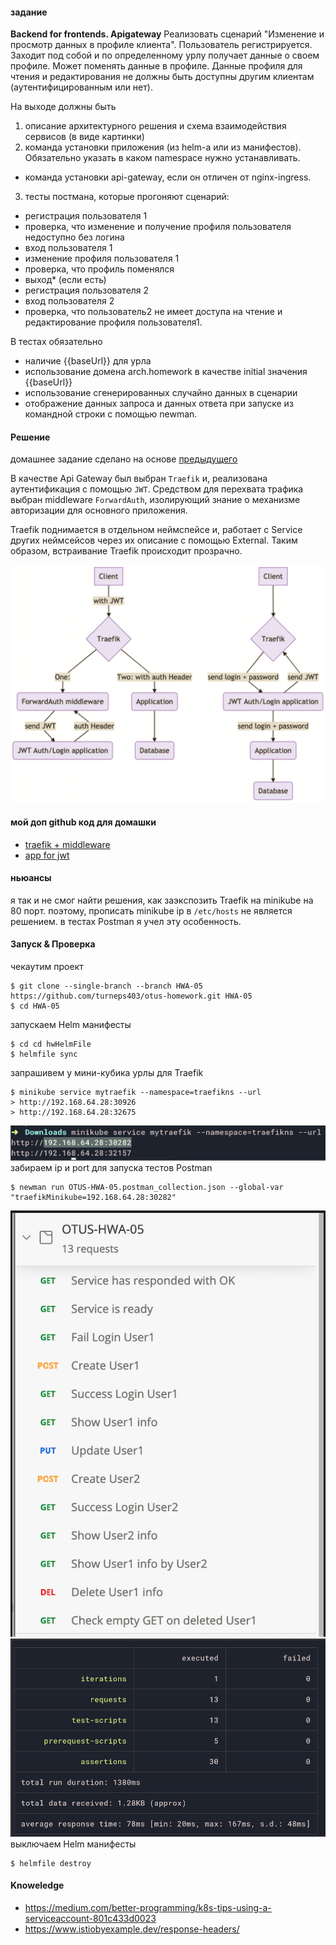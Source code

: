 #### задание
**Backend for frontends. Apigateway**
Реализовать сценарий "Изменение и просмотр данных в профиле клиента".
Пользователь регистрируется. Заходит под собой и по определенному урлу получает данные о своем профиле. Может поменять данные в профиле. Данные профиля для чтения и редактирования не должны быть доступны другим клиентам (аутентифицированным или нет).

На выходе должны быть
1. описание архитектурного решения и схема взаимодействия сервисов (в виде картинки)
2. команда установки приложения (из helm-а или из манифестов). Обязательно указать в каком namespace нужно устанавливать.
* команда установки api-gateway, если он отличен от nginx-ingress.
3. тесты постмана, которые прогоняют сценарий:
* регистрация пользователя 1
* проверка, что изменение и получение профиля пользователя недоступно без логина
* вход пользователя 1
* изменение профиля пользователя 1
* проверка, что профиль поменялся
* выход* (если есть)
* регистрация пользователя 2
* вход пользователя 2
* проверка, что пользователь2 не имеет доступа на чтение и редактирование профиля пользователя1.

В тестах обязательно
* наличие {{baseUrl}} для урла
* использование домена arch.homework в качестве initial значения {{baseUrl}}
* использование сгенерированных случайно данных в сценарии
* отображение данных запроса и данных ответа при запуске из командной строки с помощью newman.

#### Решение
домашнее задание сделано на основе [предыдущего](https://github.com/turneps403/otus-homework/tree/HWA-03)

В качестве Api Gateway был выбран `Traefik` и, реализована аутентификация с помощью `JWT`.
Средством для перехвата трафика выбран middleware `ForwardAuth`, изолирующий знание
о механизме авторизации для основного приложения.

Traefik поднимается в отдельном неймспейсе и, работает с Service других неймсейсов через 
их описание с помощью External. Таким образом, встраивание Traefik происходит прозрачно.

![](myFiles/simple-graph.png)

#### мой доп github код для домашки
- [traefik + middleware](https://github.com/turneps403/helmfile-traefik-v2-minikube)
- [app for jwt](https://github.com/turneps403/java-crumbs/tree/jwt-middleware)

#### ньюансы
я так и не смог найти решения, как заэкспозить Traefik на minikube на 80 порт.
поэтому, прописать minikube ip в `/etc/hosts` не является решением.
в тестах Postman я учел эту особенность.

#### Запуск & Проверка
чекаутим проект
```
$ git clone --single-branch --branch HWA-05 https://github.com/turneps403/otus-homework.git HWA-05
$ cd HWA-05
``` 
запускаем Helm манифесты
```
$ cd cd hwHelmFile
$ helmfile sync
```
запрашивем у мини-кубика урлы для Traefik
```
$ minikube service mytraefik --namespace=traefikns --url
> http://192.168.64.28:30926
> http://192.168.64.28:32675
```
![](myFiles/services.png)
забираем ip и port для запуска тестов Postman
```
$ newman run OTUS-HWA-05.postman_collection.json --global-var "traefikMinikube=192.168.64.28:30282"
```
![](myFiles/postman.png)
![](myFiles/newman.png)
выключаем Helm манифесты
```
$ helmfile destroy
```

#### Knoweledge
* https://medium.com/better-programming/k8s-tips-using-a-serviceaccount-801c433d0023
* https://www.istiobyexample.dev/response-headers/